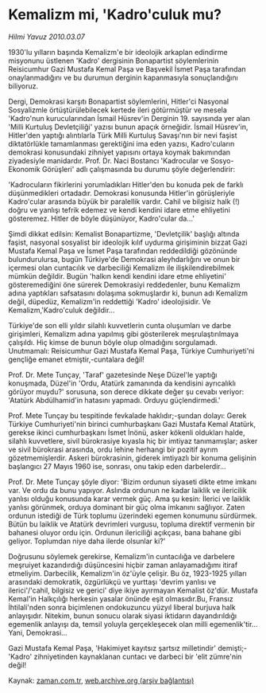 # Kemalizm mi, 'Kadro'culuk mu?

*Hilmi Yavuz 2010.03.07*

<tr><td class="metin" colspan="2" style="padding-top: 20px; padding-left: 5px; ">1930'lu yılların başında Kemalizm'e bir ideolojik arkaplan edindirme misyonunu üstlenen 'Kadro' dergisinin Bonapartist söylemlerinin Reisicumhur Gazi Mustafa Kemal Paşa ve Başvekil İsmet Paşa tarafından onaylanmadığını ve bu durumun derginin kapanmasıyla sonuçlandığını biliyoruz.</td></tr><tr><td class="metin" colspan="2" style="padding-top: 20px; padding-left: 5px; "><p>Dergi, Demokrasi karşıtı Bonapartist söylemlerini, Hitler'ci Nasyonal Sosyalizmle örtüştürülebilecek kertede ileri götürmüştür ve mesela 'Kadro'nun kurucularından İsmail Hüsrev'in Derginin 19. sayısında yer alan 'Milli Kurtuluş Devletçiliği' yazısı bunun apaçık örneğidir. İsmail Hüsrev'in, Hitler'den yaptığı alıntılarla Türk Milli Kurtuluş Savaşı'nın bir nevi faşist diktatörlükle tamamlanması gerektiğini ima eden yazısı, Kadro'cuların demokrasi konusundaki zihniyet yapısını ortaya koymak bakımından ziyadesiyle manidardır. Prof. Dr. Naci Bostancı 'Kadrocular ve Sosyo-Ekonomik Görüşleri' adlı çalışmasında bu durumu şöyle değerlendirir:
<p>'Kadrocuların fikirlerini yorumladıkları Hitler'den bu konuda pek de farklı düşünmedikleri ortadadır. Demokrasi konusunda Hitler'in görüşleriyle Kadro'cular arasında büyük bir paralellik vardır. Cahil ve bilgisiz halk (!) doğru ve yanlışı tefrik edemez ve kendi kendini idare etme ehliyetini gösteremez. Hitler de böyle düşünüyor, Kadro'cular da...'
<p>Şimdi dikkat edilsin: Kemalist Bonapartizme, 'Devletçilik' başlığı altında faşist, nasyonal sosyalist bir ideolojik kılıf uydurma girişiminin bizzat Gazi Mustafa Kemal Paşa ve İsmet Paşa tarafından reddedildiği gözönünde bulundurulursa, bugün Türkiye'de Demokrasi aleyhdarlığını ve onun bir içermesi olan cuntacılık ve darbeciliği Kemalizm ile ilişkilendirebilmek mümkün değildir. Bugün 'halkın kendi kendini idare etme ehliyetini' gösteremediğini öne sürerek Demokrasiyi reddedenler, bunu Kemalizm adına yaptıkları safsatasını dolaşıma sokmuşlardır ki, bunun adı Kemalizm değil, düpedüz, Kemalizm'in reddettiği 'Kadro' ideolojisidir. Ve Kemalizm,'Kadro'culuk değildir...
<p>Türkiye'de son elli yıldır silahlı kuvvetlerin cunta oluşumları ve darbe girişimleri, Kemalizm adına yapılmış gibi gösterilerek meşrulaştırılmaya çalışıldı. Hiç kimse de bunun böyle olup olmadığını sorgulamadı. Unutmamalı: Reisicumhur Gazi Mustafa Kemal Paşa, Türkiye Cumhuriyeti'ni gençliğe emanet etmiştir,-cuntalara değil!
<p>Prof. Dr. Mete Tunçay, 'Taraf' gazetesinde Neşe Düzel'le yaptığı konuşmada, Düzel'in 'Ordu, Atatürk zamanında da kendisini ayrıcalıklı görüyor muydu?' sorusuna, son derece dikkate değer şu cevabı veriyor: 'Atatürk Abdülhamid'in hatasını yapmadı. Orduyu güçlendirmedi.'
<p>Prof. Mete Tunçay bu tespitinde fevkalade haklıdır;-şundan dolayı: Gerek Türkiye Cumhuriyeti'nin birinci cumhurbaşkanı Gazi Mustafa Kemal Atatürk, gerekse ikinci cumhurbaşkanı İsmet İnönü, asker kökenli oldukları halde, silahlı kuvvetlere, sivil bürokrasiye kıyasla hiç bir imtiyaz tanımamışlar; asker ve sivil bürokrasi arasında, ordu lehine herhangi bir pozitif ayrım gözetmemişlerdir. Askeri bürokrasinin, giderek imtiyazlı bir konuma gelişinin başlangıcı 27 Mayıs 1960 ise, sonrası, onu takip eden darbelerdir...
<p>Prof. Dr. Mete Tunçay şöyle diyor: 'Bizim ordunun siyaseti dikte etme imkanı var. Ve ordu da bunu yapıyor. Aslında ordunun ne kadar laiklik ve ilericilik yanlısı olduğu konusunda karar vermek güç. Ama şu kesin: İlerici ve laiklik yanlısı görünmek, orduya dominant bir güç olma imkanını sağlıyor. Zaten ordunun istediği de Türk toplumu üzerindeki egemen konumunu sürdürmek. Bütün bu laiklik ve Atatürk devrimleri vurgusu, topluma direktif vermenin bir bahanesi oluyor ordu için. Ordunun ilericiliği açıkçası, bana bahane gibi geliyor. Toplumdan niye daha ilerde olsunlar ki?'
<p>Doğrusunu söylemek gerekirse, Kemalizm'in cuntacılığa ve darbelere meşruiyet kazandırdığı düşüncesini hiçbir zaman anlayamadığımı itiraf etmeliyim. Darbecilik, Kemalizm'in öz'üyle çelişir. Bu öz, 1923-1925 yılları arasındaki demokratik, özgürlükçü ve yurttaşı 'devrim yanlısı ve ilerici'/'cahil, bilgisiz ve gerici' diye ikiye ayırmayan Kemalist öz'dür. Mustafa Kemal'in Halkçılığı herkesin yasalar önünde eşit olmasıdır.Bu, Fransız İhtilali'nden sonra biçimlenen ondokuzuncu yüzyıl liberal burjuva halk anlayışıdır. Nitekim, bunun sonucu olarak siyasi iktidarın dayandırıldığı egemenlik anlayışı da, temsil yoluyla gerçekleşecek olan milli egemenlik'tir... Yani, Demokrasi...
<p>Gazi Mustafa Kemal Paşa, 'Hakimiyet kayıtsız şartsız milletindir' demişti;- 'Kadro' zihniyetinden kaynaklanan cuntacı ve darbeci bir 'elit zümre'nin değil! <br/></p></p></p></p></p></p></p></p></p></td></tr>

Kaynak: [zaman.com.tr](http://zaman.com.tr/yazar.do?yazino=958774), [web.archive.org (arşiv bağlantısı)](http://web.archive.org/web/20100312094906/http://www.zaman.com.tr:80/yazar.do?yazino=958774)
